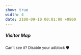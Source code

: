 ```yaml
---
show: true
width: 4
date: 2100-09-10 00:01:00 +0800
---
```

<div>
  <div class="text-center p-3">
    <script type="text/javascript" id="clstr_globe" src="//clustrmaps.com/globe.js?d=ONh7a5xGhag0Mo80dCvWdUDsuPxZpS_J27jUFhr4IfI"></script>
  </div>
  <div class="card-body">
    <h5 class="card-title">Visitor Map</h5>
    <p class="card-text"><small>Can't see it? Disable your adblock 🛡️</small></p>
  </div>
</div>